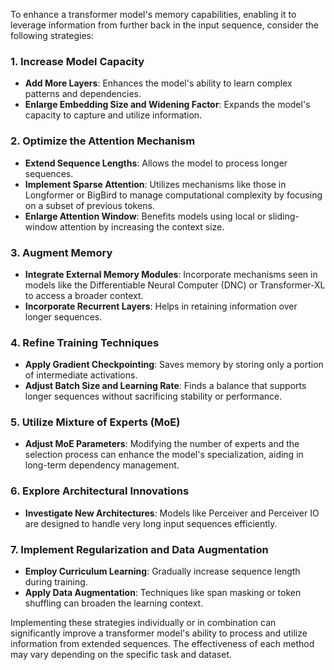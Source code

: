 To enhance a transformer model's memory capabilities, enabling it to leverage information from further back in the input sequence, consider the following strategies:

### 1. Increase Model Capacity
- **Add More Layers**: Enhances the model's ability to learn complex patterns and dependencies.
- **Enlarge Embedding Size and Widening Factor**: Expands the model's capacity to capture and utilize information.

### 2. Optimize the Attention Mechanism
- **Extend Sequence Lengths**: Allows the model to process longer sequences.
- **Implement Sparse Attention**: Utilizes mechanisms like those in Longformer or BigBird to manage computational complexity by focusing on a subset of previous tokens.
- **Enlarge Attention Window**: Benefits models using local or sliding-window attention by increasing the context size.

### 3. Augment Memory
- **Integrate External Memory Modules**: Incorporate mechanisms seen in models like the Differentiable Neural Computer (DNC) or Transformer-XL to access a broader context.
- **Incorporate Recurrent Layers**: Helps in retaining information over longer sequences.

### 4. Refine Training Techniques
- **Apply Gradient Checkpointing**: Saves memory by storing only a portion of intermediate activations.
- **Adjust Batch Size and Learning Rate**: Finds a balance that supports longer sequences without sacrificing stability or performance.

### 5. Utilize Mixture of Experts (MoE)
- **Adjust MoE Parameters**: Modifying the number of experts and the selection process can enhance the model's specialization, aiding in long-term dependency management.

### 6. Explore Architectural Innovations
- **Investigate New Architectures**: Models like Perceiver and Perceiver IO are designed to handle very long input sequences efficiently.

### 7. Implement Regularization and Data Augmentation
- **Employ Curriculum Learning**: Gradually increase sequence length during training.
- **Apply Data Augmentation**: Techniques like span masking or token shuffling can broaden the learning context.

Implementing these strategies individually or in combination can significantly improve a transformer model's ability to process and utilize information from extended sequences. The effectiveness of each method may vary depending on the specific task and dataset.